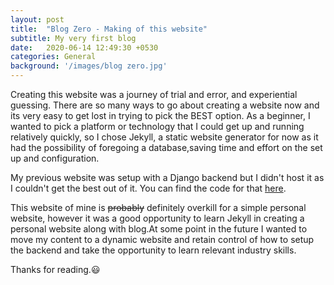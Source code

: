 ```yaml
---
layout: post
title:  "Blog Zero - Making of this website"
subtitle: My very first blog
date:   2020-06-14 12:49:30 +0530
categories: General
background: '/images/blog zero.jpg'
---
```


<p>Creating this website was a journey of trial and error, and experiential guessing. There are so many ways to go about creating a website now and its very easy to get lost in trying to pick the BEST option. As a beginner, I wanted to pick a platform or technology that I could get up and running relatively quickly, so I chose Jekyll, a static website generator for now as it had the possibility of foregoing a database,saving time and effort on the set up and configuration.</p>

<p>My previous website was setup with a Django backend but I didn't host it as I couldn't get the best out of it. You can find the code for that <a href="https://github.com/hemahpd/personal-website-django">here</a>.</p>

<p>This website of mine is <del>probably</del> definitely overkill for a simple personal website, however it was a good opportunity to learn Jekyll in creating a personal website along with blog.At some point in the future I wanted to move my content to a dynamic website and retain control of how to setup the backend and take the opportunity to learn relevant industry skills. </p>

<p>Thanks for reading.😃</p>
